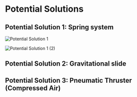 # Potential Solutions

## Potential Solution 1: Spring system

![Potential Solution 1](https://github.com/TalhaAkhlaq/EID-101-Robotics-Crash-Course/blob/main/Final%20Project/Releasing%20Mechanism/Potential%20Solution%201.png)

![Potential Solution 1 (2)](https://github.com/TalhaAkhlaq/EID-101-Robotics-Crash-Course/blob/main/Final%20Project/Releasing%20Mechanism/Potential%20Solution%201%20(2)%20.png)

## Potential Solution 2: Gravitational slide 

## Potential Solution 3: Pneumatic Thruster (Compressed Air)

